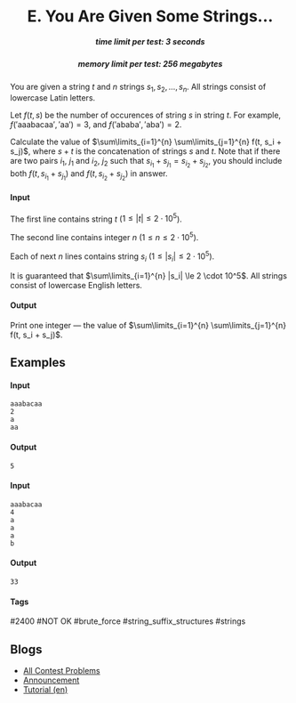 <h1 style='text-align: center;'> E. You Are Given Some Strings...</h1>

<h5 style='text-align: center;'>time limit per test: 3 seconds</h5>
<h5 style='text-align: center;'>memory limit per test: 256 megabytes</h5>

You are given a string $t$ and $n$ strings $s_1, s_2, \dots, s_n$. All strings consist of lowercase Latin letters.

Let $f(t, s)$ be the number of occurences of string $s$ in string $t$. For example, $f('\text{aaabacaa}', '\text{aa}') = 3$, and $f('\text{ababa}', '\text{aba}') = 2$.

Calculate the value of $\sum\limits_{i=1}^{n} \sum\limits_{j=1}^{n} f(t, s_i + s_j)$, where $s + t$ is the concatenation of strings $s$ and $t$. Note that if there are two pairs $i_1$, $j_1$ and $i_2$, $j_2$ such that $s_{i_1} + s_{j_1} = s_{i_2} + s_{j_2}$, you should include both $f(t, s_{i_1} + s_{j_1})$ and $f(t, s_{i_2} + s_{j_2})$ in answer.

#### Input

The first line contains string $t$ ($1 \le |t| \le 2 \cdot 10^5$).

The second line contains integer $n$ ($1 \le n \le 2 \cdot 10^5$).

Each of next $n$ lines contains string $s_i$ ($1 \le |s_i| \le 2 \cdot 10^5$).

It is guaranteed that $\sum\limits_{i=1}^{n} |s_i| \le 2 \cdot 10^5$. All strings consist of lowercase English letters.

#### Output

Print one integer — the value of $\sum\limits_{i=1}^{n} \sum\limits_{j=1}^{n} f(t, s_i + s_j)$.

## Examples

#### Input


```text
aaabacaa
2
a
aa
```
#### Output


```text
5
```
#### Input


```text
aaabacaa
4
a
a
a
b
```
#### Output


```text
33
```


#### Tags 

#2400 #NOT OK #brute_force #string_suffix_structures #strings 

## Blogs
- [All Contest Problems](../Educational_Codeforces_Round_70_(Rated_for_Div._2).md)
- [Announcement](../blogs/Announcement.md)
- [Tutorial (en)](../blogs/Tutorial_(en).md)
